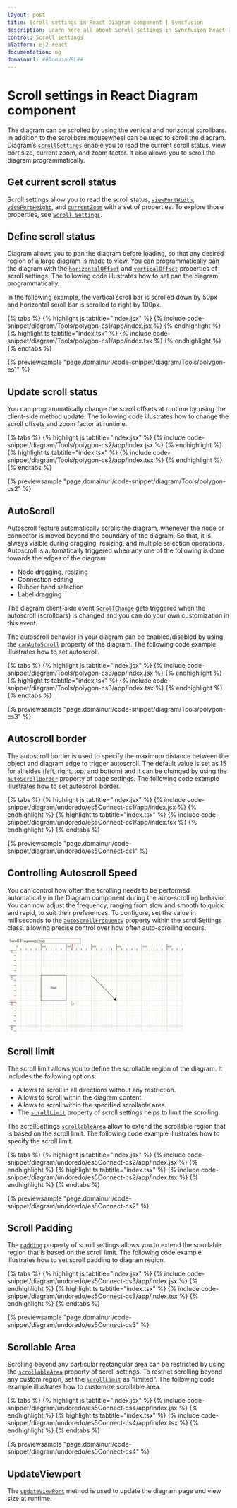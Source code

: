 ```yaml
---
layout: post
title: Scroll settings in React Diagram component | Syncfusion
description: Learn here all about Scroll settings in Syncfusion React Diagram component of Syncfusion Essential JS 2 and more.
control: Scroll settings 
platform: ej2-react
documentation: ug
domainurl: ##DomainURL##
---
```


# Scroll settings in React Diagram component

The diagram can be scrolled by using the vertical and horizontal scrollbars. In addition to the scrollbars,mousewheel can be used to scroll the diagram.
Diagram’s [`scrollSettings`](https://ej2.syncfusion.com/react/documentation/api/diagram) enable you to read the current scroll status, view port size, current zoom, and zoom factor. It also allows you to scroll the diagram programmatically.

## Get current scroll status

Scroll settings allow you to read the scroll status, [`viewPortWidth`](https://ej2.syncfusion.com/react/documentation/api/diagram/scrollSettings), [`viewPortHeight`](https://ej2.syncfusion.com/react/documentation/api/diagram/scrollSettings), and [`currentZoom`](https://ej2.syncfusion.com/react/documentation/api/diagram/scrollSettings) with a set of properties. To explore those properties, see [`Scroll Settings`](https://ej2.syncfusion.com/react/documentation/api/diagram/scrollSettings).

## Define scroll status

Diagram allows you to pan the diagram before loading, so that any desired region of a large diagram is made to view. You can programmatically pan the diagram with the [`horizontalOffset`](https://ej2.syncfusion.com/react/documentation/api/diagram/scrollSettings) and [`verticalOffset`](https://ej2.syncfusion.com/react/documentation/api/diagram/scrollSettings) properties of scroll settings. The following code illustrates how to set pan the diagram programmatically.

In the following example, the vertical scroll bar is scrolled down by 50px and horizontal scroll bar is scrolled to right by 100px.

{% tabs %}
{% highlight js tabtitle="index.jsx" %}
{% include code-snippet/diagram/Tools/polygon-cs1/app/index.jsx %}
{% endhighlight %}
{% highlight ts tabtitle="index.tsx" %}
{% include code-snippet/diagram/Tools/polygon-cs1/app/index.tsx %}
{% endhighlight %}
{% endtabs %}

 {% previewsample "page.domainurl/code-snippet/diagram/Tools/polygon-cs1" %}

## Update scroll status

You can programmatically change the scroll offsets at runtime by using the client-side method update. The following code illustrates how to change the scroll offsets and zoom factor at runtime.

{% tabs %}
{% highlight js tabtitle="index.jsx" %}
{% include code-snippet/diagram/Tools/polygon-cs2/app/index.jsx %}
{% endhighlight %}
{% highlight ts tabtitle="index.tsx" %}
{% include code-snippet/diagram/Tools/polygon-cs2/app/index.tsx %}
{% endhighlight %}
{% endtabs %}

 {% previewsample "page.domainurl/code-snippet/diagram/Tools/polygon-cs2" %}

## AutoScroll

Autoscroll feature automatically scrolls the diagram, whenever the node or connector is moved beyond the boundary of the diagram. So that, it is always visible during dragging, resizing, and multiple selection operations. Autoscroll is automatically triggered when any one of the following is done towards the edges of the diagram.

* Node dragging, resizing
* Connection editing
* Rubber band selection
* Label dragging

The diagram client-side event [`ScrollChange`](https://ej2.syncfusion.com/react/documentation/api/diagram) gets triggered when the autoscroll (scrollbars) is changed and you can do your own customization in this event.

The autoscroll behavior in your diagram can be enabled/disabled by using the [`canAutoScroll`](https://ej2.syncfusion.com/react/documentation/api/diagram/scrollSettings) property of the diagram. The following code example illustrates how to set autoscroll.

{% tabs %}
{% highlight js tabtitle="index.jsx" %}
{% include code-snippet/diagram/Tools/polygon-cs3/app/index.jsx %}
{% endhighlight %}
{% highlight ts tabtitle="index.tsx" %}
{% include code-snippet/diagram/Tools/polygon-cs3/app/index.tsx %}
{% endhighlight %}
{% endtabs %}

 {% previewsample "page.domainurl/code-snippet/diagram/Tools/polygon-cs3" %}

## Autoscroll border

The autoscroll border is used to specify the maximum distance between the object and diagram edge to trigger autoscroll. The default value is set as 15 for all sides (left, right, top, and bottom) and it can be changed by using the [`autoScrollBorder`](https://ej2.syncfusion.com/react/documentation/api/diagram/scrollSettings) property of page settings. The following code example illustrates how to set autoscroll border.

{% tabs %}
{% highlight js tabtitle="index.jsx" %}
{% include code-snippet/diagram/undoredo/es5Connect-cs1/app/index.jsx %}
{% endhighlight %}
{% highlight ts tabtitle="index.tsx" %}
{% include code-snippet/diagram/undoredo/es5Connect-cs1/app/index.tsx %}
{% endhighlight %}
{% endtabs %}

 {% previewsample "page.domainurl/code-snippet/diagram/undoredo/es5Connect-cs1" %}

## Controlling Autoscroll Speed

You can control how often the scrolling needs to be performed automatically in the Diagram component during the auto-scrolling behavior. You can now adjust the frequency, ranging from slow and smooth to quick and rapid, to suit their preferences. To configure, set the value in milliseconds to the [`autoScrollFrequency`](https://ej2.syncfusion.com/react/documentation/api/diagram/scrollSettings/#autoscrollfrequency) property within the scrollSettings class, allowing precise control over how often auto-scrolling occurs. 

![AutoscrollFrequency](images/AutoscrollFrequency.gif)

## Scroll limit

The scroll limit allows you to define the scrollable region of the diagram. It includes the following options:

* Allows to scroll in all directions without any restriction.
* Allows to scroll within the diagram content.
* Allows to scroll within the specified scrollable area.
* The [`scrollLimit`](https://ej2.syncfusion.com/react/documentation/api/diagram/scrollSettings) property of scroll settings helps to limit the scrolling.

The scrollSettings [`scrollableArea`](https://ej2.syncfusion.com/react/documentation/api/diagram/scrollSettings) allow to extend the scrollable region that is based on the scroll limit.
The following code example illustrates how to specify the scroll limit.

{% tabs %}
{% highlight js tabtitle="index.jsx" %}
{% include code-snippet/diagram/undoredo/es5Connect-cs2/app/index.jsx %}
{% endhighlight %}
{% highlight ts tabtitle="index.tsx" %}
{% include code-snippet/diagram/undoredo/es5Connect-cs2/app/index.tsx %}
{% endhighlight %}
{% endtabs %}

 {% previewsample "page.domainurl/code-snippet/diagram/undoredo/es5Connect-cs2" %}

## Scroll Padding

The [`padding`](https://ej2.syncfusion.com/react/documentation/api/diagram/scrollSettings) property of scroll settings allows you to extend the scrollable region that is based on the scroll limit.
The following code example illustrates how to set scroll padding to diagram region.

{% tabs %}
{% highlight js tabtitle="index.jsx" %}
{% include code-snippet/diagram/undoredo/es5Connect-cs3/app/index.jsx %}
{% endhighlight %}
{% highlight ts tabtitle="index.tsx" %}
{% include code-snippet/diagram/undoredo/es5Connect-cs3/app/index.tsx %}
{% endhighlight %}
{% endtabs %}

 {% previewsample "page.domainurl/code-snippet/diagram/undoredo/es5Connect-cs3" %}

## Scrollable Area

Scrolling beyond any particular rectangular area can be restricted by using the [`scrollableArea`](https://ej2.syncfusion.com/react/documentation/api/diagram/scrollSettings) property of scroll settings. To restrict scrolling beyond any custom region, set the [`scrollLimit`](https://ej2.syncfusion.com/react/documentation/api/diagram/scrollSettings) as “limited”. The following code example illustrates how to customize scrollable area.

{% tabs %}
{% highlight js tabtitle="index.jsx" %}
{% include code-snippet/diagram/undoredo/es5Connect-cs4/app/index.jsx %}
{% endhighlight %}
{% highlight ts tabtitle="index.tsx" %}
{% include code-snippet/diagram/undoredo/es5Connect-cs4/app/index.tsx %}
{% endhighlight %}
{% endtabs %}

 {% previewsample "page.domainurl/code-snippet/diagram/undoredo/es5Connect-cs4" %}

## UpdateViewport

The [`updateViewPort`](https://ej2.syncfusion.com/react/documentation/api/diagram) method is used to update the diagram page and view size at runtime.